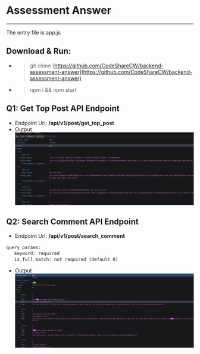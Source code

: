 # Assessment Answer
---
The entry file is app.js

## Download & Run: 
- > git clone [https://github.com/CodeShareCW/backend-assessment-answer](https://github.com/CodeShareCW/backend-assessment-answer)
- > npm i && npm start

## Q1: Get Top Post API Endpoint
- Endpoint Url: **/api/v1/post/get_top_post**
- Output
![Top Post](tests/browser/post/output/get_top_post.png "Top Post")

## Q2: Search Comment API Endpoint
- Endpoint Url: **/api/v1/post/search_comment**
 ```
query params:
    keyword: required
    is_full_match: not required (default 0)
 ```
- Output
![Search Comment](tests/browser/post/output/search_comment.png "Search Comment")

